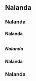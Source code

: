 # 
## Nalanda
### Nalanda
#### Nalanda
##### 
###### 
##### Nalanda
#### Nalanda
### Nalanda
## 
# 
##
###
####
#####
######
#####
####
###
##
#
##
###
